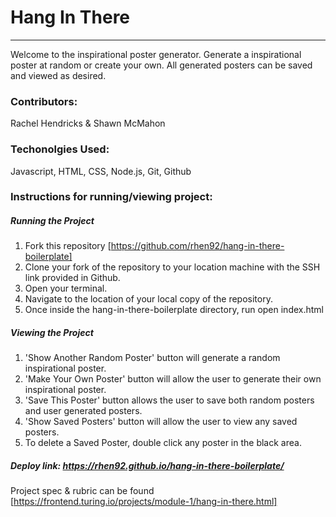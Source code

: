 # Hang In There

***

Welcome to the inspirational poster generator. Generate a inspirational poster at
random or create your own. All generated posters can be saved and viewed
as desired.

### Contributors:

Rachel Hendricks & Shawn McMahon

### Techonolgies Used:

Javascript, HTML, CSS, Node.js, Git, Github

### Instructions for running/viewing project:

##### Running the Project
1. Fork this repository [https://github.com/rhen92/hang-in-there-boilerplate]
2. Clone your fork of the repository to your location machine with the SSH
link provided in Github.
3. Open your terminal.
4. Navigate to the location of your local copy of the repository.
5. Once inside the hang-in-there-boilerplate directory, run open index.html

##### Viewing the Project
1. 'Show Another Random Poster' button will generate a random inspirational
poster.
2. 'Make Your Own Poster' button will allow the user to generate their own
inspirational poster.
3. 'Save This Poster' button allows the user to save both random posters and
user generated posters.
4. 'Show Saved Posters' button will allow the user to view any saved posters.
5. To delete a Saved Poster, double click any poster in the black area.  

##### Deploy link: https://rhen92.github.io/hang-in-there-boilerplate/

Project spec & rubric can be found [https://frontend.turing.io/projects/module-1/hang-in-there.html]

